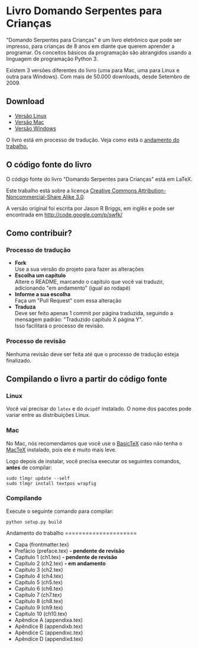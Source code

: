 # Livro Domando Serpentes para Crianças

"Domando Serpentes para Crianças" é um livro eletrônico que pode ser impresso, para crianças de 8 anos em diante que querem aprender a programar. Os conceitos básicos da programação são abrangidos usando a linguagem de programação Python 3.

Existem 3 versões diferentes do livro (uma para Mac, uma para Linux e outra para Windows). Com mais de 50.000 downloads, desde Setembro de 2009.

## Download

* [Versão Linux](https://s3.amazonaws.com/swfk-ptbr/swfk-linux-latest.pdf)
* [Versão Mac](https://s3.amazonaws.com/swfk-ptbr/swfk-mac-latest.pdf)
* [Versão Windows](https://s3.amazonaws.com/swfk-ptbr/swfk-windows-latest.pdf)

O livro está em processo de tradução. Veja como está o [andamento do trabalho.](#andamento)

## O código fonte do livro

O código fonte do livro "Domando Serpentes para Crianças" está em LaTeX.

Este trabalho está sobre a licença [Creative Commons Attribution-Noncommercial-Share Alike 3.0](http://creativecommons.org/licenses/by-nc-sa/3.0/br/).

A versão original foi escrita por Jason R Briggs, em inglês e pode ser encontrada em http://code.google.com/p/swfk/

## Como contribuir?

### Processo de tradução

* **Fork**  
Use a sua versão do projeto para fazer as alterações
* **Escolha um capítulo**  
Altere o README, marcando o capítulo que você vai traduzir, adicionando "em andamento" (igual ao rodapé)
* **Informe a sua escolha**  
Faça um "Pull Request" com essa alteração
* **Traduza**  
Deve ser feito apenas 1 commit por página traduzida, seguindo a mensagem padrão: "Traduzido capítulo X página Y".  
Isso facilitará o processo de revisão.

### Processo de revisão

Nenhuma revisão deve ser feita até que o processo de tradução esteja finalizado.

## Compilando o livro a partir do código fonte

### Linux

Você vai precisar do `latex` e do `dvipdf` instalado. O nome dos pacotes pode variar entre as distribuições Linux.

### Mac

No Mac, nós recomendamos que você use o [BasicTeX](http://www.tug.org/mactex/morepackages.html) caso não tenha o [MacTeX](http://tug.org/mactex/) instalado, pois ele é muito mais leve.

Logo depois de instalar, você precisa executar os seguintes comandos, **antes** de compilar:

    sudo tlmgr update --self
    sudo tlmgr install textpos wrapfig

### Compilando

Execute o seguinte comando para compilar:

    python setup.py build

<a name='andamento'/>
Andamento do trabalho
=====================

* Capa (frontmatter.tex)
* Prefácio (preface.tex) **- pendente de revisão**
* Capítulo 1 (ch1.tex) **- pendente de revisão**
* Capítulo 2 (ch2.tex) **- em andamento**
* Capítulo 3 (ch2.tex)
* Capítulo 4 (ch4.tex)
* Capítulo 5 (ch5.tex)
* Capítulo 6 (ch6.tex)
* Capítulo 7 (ch7.tex)
* Capítulo 8 (ch8.tex)
* Capítulo 9 (ch9.tex)
* Capítulo 10 (ch10.tex)
* Apêndice A (appendixa.tex)
* Apêndice B (appendixb.tex)
* Apêndice C (appendixc.tex)
* Apêndice D (appendixd.tex)
